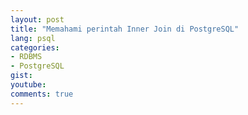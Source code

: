 ```yaml
---
layout: post
title: "Memahami perintah Inner Join di PostgreSQL"
lang: psql
categories:
- RDBMS
- PostgreSQL
gist: 
youtube: 
comments: true
---
```



